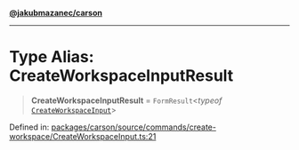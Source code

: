 [**@jakubmazanec/carson**](../README.md)

---

# Type Alias: CreateWorkspaceInputResult

> **CreateWorkspaceInputResult** = `FormResult`\<_typeof_
> [`CreateWorkspaceInput`](../variables/CreateWorkspaceInput.md)\>

Defined in:
[packages/carson/source/commands/create-workspace/CreateWorkspaceInput.ts:21](https://github.com/jakubmazanec/tools/blob/026d472564678641afd0039e9c07d936f221ca46/packages/carson/source/commands/create-workspace/CreateWorkspaceInput.ts#L21)
